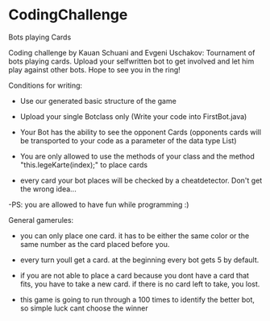 # CodingChallenge
Bots playing Cards

Coding challenge by Kauan Schuani and Evgeni Uschakov: Tournament of bots playing cards. Upload your selfwritten bot to get involved and let him play against other bots. Hope to see you in the ring!

Conditions for writing: 

- Use our generated basic structure of the game
            
- Upload your single Botclass only (Write your code into FirstBot.java)
            
- Your Bot has the ability to see the opponent Cards (opponents cards will be transported to your code as a parameter of the data type List<Karte>)

- You are only allowed to use the methods of your class and the method "this.legeKarte(index);" to place cards

- every card your bot places will be checked by a cheatdetector. Don't get the wrong idea...

-PS: you are allowed to have fun while programming :)
            
General gamerules: 

- you can only place one card. it has to be either the same color or the same number as the card placed before you.

- every turn youll get a card. at the beginning every bot gets 5 by default. 

- if you are not able to place a card because you dont have a card that fits, you have to take a new card. if there is no card left to take, you lost.

- this game is going to run through a 100 times to identify the better bot, so simple luck cant choose the winner
